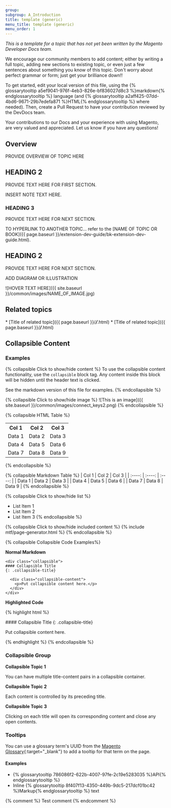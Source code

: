 ```yaml
---
group:
subgroup: A_Introduction
title: template (generic)
menu_title: template (generic)
menu_order: 1
---
```

*This is a template for a topic that has not yet been written by the Magento Developer Docs team.*

We encourage our community members to add content; either by writing a full topic, adding new sections to existing topic, or even just a few sentences about something you know of this topic. Don't worry about perfect grammar or form; just get your brilliance down!!

To get started, edit your local version of this file, using the {% glossarytooltip a5ef9041-976f-4eb3-826e-bf836027d8c3 %}markdown{% endglossarytooltip %} language (and {% glossarytooltip a2aff425-07dd-4bd6-9671-29b7edefa871 %}HTML{% endglossarytooltip %} where needed). Then, create a Pull Request to have your contribution reviewed by the DevDocs team.

Your contributions to our Docs and your experience with using Magento, are very valued and appreciated. Let us know if you have any questions!

## Overview 
PROVIDE OVERVIEW OF TOPIC HERE

## HEADING 2 
PROVIDE TEXT HERE FOR FIRST SECTION.

<div class="bs-callout bs-callout-info" id="info">

  <p>INSERT NOTE TEXT HERE.</p>

</div>

### HEADING 3 
PROVIDE TEXT HERE FOR NEXT SECTION.

TO HYPERLINK TO ANOTHER TOPIC... refer to the [NAME OF TOPIC OR BOOK]({{ page.baseurl }}/extension-dev-guide/bk-extension-dev-guide.html).



## HEADING 2 
PROVIDE TEXT HERE FOR NEXT SECTION.

ADD DIAGRAM OR ILLUSTRATION

![HOVER TEXT HERE]({{ site.baseurl }}/common/images/NAME_OF_IMAGE.jpg)

## Related topics 

\* [Title of related topic]({{ page.baseurl }}/_____/_____.html)
\* [Title of related topic]({{ page.baseurl }}/_____/_____.html)

## Collapsible Content

### Examples
{% collapsible Click to show/hide content %}
To use the collapsible content functionality, use the `collapsible` block tag. Any content inside this block will be hidden until the header text is clicked.

See the markdown version of this file for examples.
{% endcollapsible %}

{% collapsible Click to show/hide image %}
![This is an image]({{ site.baseurl }}/common/images/connect_keys2.png)
{% endcollapsible %}

{% collapsible HTML Table %}
<table>
  <tbody>
    <tr>
      <th>Col 1</th>
      <th>Col 2</th>
      <th>Col 3</th>
    </tr>
    <tr>
      <td>Data 1</td>
      <td>Data 2</td>
      <td>Data 3</td>
    </tr>
    <tr>
      <td>Data 4</td>
      <td>Data 5</td>
      <td>Data 6</td>
    </tr>
    <tr>
      <td>Data 7</td>
      <td>Data 8</td>
      <td>Data 9</td>
    </tr>
  </tbody>
</table>
{% endcollapsible %}

{% collapsible Markdown Table %}
| Col 1  | Col 2  | Col 3  |
| :----: | :----: | :----: |
| Data 1 | Data 2 | Data 3 |
| Data 4 | Data 5 | Data 6 |
| Data 7 | Data 8 | Data 9 |
{% endcollapsible %}

{% collapsible Click to show/hide list %}
* List Item 1
* List Item 2
* List Item 3
{% endcollapsible %}

{% collapsible Click to show/hide included content %}
{% include mtf/page-generator.html %}
{% endcollapsible %}

{% collapsible Collapsible Code Examples%}

**Normal Markdown**

~~~
<div class="collapsible">
#### Collapsible Title
{: .collapsible-title}

  <div class="collapsible-content">
    <p>Put collapsible content here.</p>
  </div>
</div>
~~~

**Highlighted Code**

{% highlight html %}
<div class="collapsible">
#### Collapsible Title
{: .collapsible-title}

  <div class="collapsible-content">
    <p>Put collapsible content here.</p>
  </div>
</div>
{% endhighlight %}
{% endcollapsible %}


### Collapsible Group

**Collapsible Topic 1**

You can have multiple title-content pairs in a collapsible container.

**Collapsible Topic 2**

Each content is controlled by its preceding title.

**Collapsible Topic 3**

Clicking on each title will open its corresponding content and close any open contents.

### Tooltips

You can use a glossary term's UUID from the [Magento Glossary](https://magento.github.io/glossary/){:target="_blank"} to add a tooltip for that term on the page.

#### Examples

* {% glossarytooltip 786086f2-622b-4007-97fe-2c19e5283035 %}API{% endglossarytooltip %}
* Inline {% glossarytooltip 8f407f13-4350-449b-9dc5-217dcf01bc42 %}Markup{% endglossarytooltip %} text

{% comment %}
Test comment
{% endcomment %}
